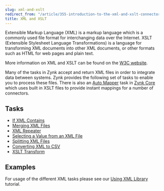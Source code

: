 ```yaml
---
slug: xml-and-xslt
redirect_from: "/article/355-introduction-to-the-xml-and-xslt-connector"
title: XML and XSLT
---
```

Extensible Markup Language (XML) is a markup language which is a commonly used file format for interchanging data over the Internet. XSLT (Extensible Stylesheet Language Transformations) is a language for transforming XML documents into other XML documents, or other formats such as HTML for web pages and plain text.

More information on XML and XSLT can be found on the [W3C website](http://www.w3.org/standards/xml/).

Many of the tasks in Zynk accept and return XML files in order to integrate data between systems. Zynk provides the following set of tasks to enable you to process these files. There is also an [Auto Mapper](auto-mapper) task in [Zynk Core](zynk-core) which uses built in XSLT files to provide instant mappings for a number of connectors.

## Tasks
- [If XML Contains](if-xml-contains)
- [Merging XML Files](merging-xml-files)
- [XML Repeater](xml-repeater)
- [Selecting a Value from an XML File](selecting-a-value-from-an-xml-file)
- [Splitting XML Files](splitting-xml-files)
- [Converting XML to CSV](converting-xml-to-csv)
- [XSLT Transform](xslt-transform)

## Examples
For usage of the different XML tasks please see our [Using XML Library](using-xml-library) tutorial.